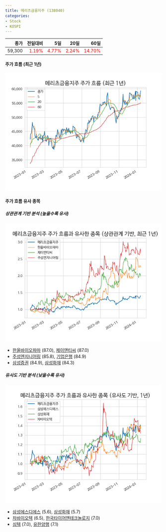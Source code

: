 ```yaml
---
title: 메리츠금융지주 (138040)
categories:
- Stock
- KOSPI
---
```


|종가|전일대비|5일|20일|60일|
|---:|-------:|--:|---:|---:|
|59,300|<span style="color: red">1.19%</span>|<span style="color: red">4.77%</span>|<span style="color: red">2.24%</span>|<span style="color: red">14.70%</span>|

<!-- more -->


#### 주가 흐름 (최근 1년)
![138040](/assets/images/stock/138040.png)


#### 주가 흐름 유사 종목


##### 상관관계 기반 분석 (높을수록 유사)
![138040](/assets/images/stock/138040_corr.png)
- [한올바이오파마](/009420/) (87.0), [제이앤티씨](/204270/) (87.0)
- [주성엔지니어링](/036930/) (85.8), [기업은행](/024110/) (84.9)
- [삼성증권](/016360/) (84.9), [삼성화재](/000810/) (84.3)


##### 유사도 기반 분석 (낮을수록 유사)	
![138040](/assets/images/stock/138040_sim.png)
- [삼성에스디에스](/018260/) (5.6), [삼성화재](/000810/) (5.7)
- [차바이오텍](/085660/) (6.5), [한국타이어앤테크놀로지](/161390/) (7.0)
- [심텍](/222800/) (7.0), [유한양행](/000100/) (7.1)